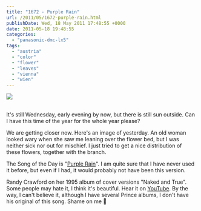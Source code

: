 ```yaml
---
title: "1672 - Purple Rain"
url: /2011/05/1672-purple-rain.html
publishDate: Wed, 18 May 2011 17:48:55 +0000
date: 2011-05-18 19:48:55
categories: 
  - "panasonic-dmc-lx5"
tags: 
  - "austria"
  - "color"
  - "flower"
  - "leaves"
  - "vienna"
  - "wien"
---
```

<div class="container">
<div class="center"><a target="_blank" href="https://d25zfm9zpd7gm5.cloudfront.net/1200x1200/2011/20110517_075456_ps.jpg"><img src="https://d25zfm9zpd7gm5.cloudfront.net/0600x0600/2011/20110517_075456_ps.jpg" /></a></div>
</div>
<br />

It's still Wednesday, early evening by now, but there is still sun outside. Can I have this time of the year for the whole year please?

We are getting closer now. Here's an image of yesterday. An old woman looked wary when she saw me leaning over the flower bed, but I was neither sick nor out for mischief. I just tried to get a nice distribution of these flowers, together with the branch.

 The Song of the Day is "<a target="_blank" href="http://www.lyricsmode.com/lyrics/p/prince/purple_rain.html">Purple Rain</a>". I am quite sure that I have never used it before, but even if I had, it would probably not have been this version.

Randy Crawford on her 1995 album of cover versions "Naked and True". Some people may hate it, I think it's beautiful. Hear it on <a target="_blank" href="http://www.youtube.com/watch?v=bGTuKBHYu30&feature=related">YouTube</a>. By the way, I can't believe it, although I have several Prince albums, I don't have his original of this song. Shame on me 🙂
